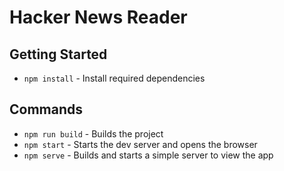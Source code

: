 # Hacker News Reader

## Getting Started

-   `npm install` - Install required dependencies

## Commands

-   `npm run build` - Builds the project
-   `npm start` - Starts the dev server and opens the browser
-   `npm serve` - Builds and starts a simple server to view the app
